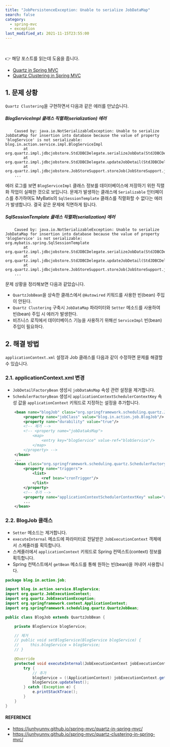 ```yaml
---
title: "JobPersistenceException: Unable to serialize JobDataMap"
search: false
category:
  - spring-mvc
  - exception
last_modified_at: 2021-11-15T23:55:00
---
```


<br>

👉 해당 포스트를 읽는데 도움을 줍니다.
- [Quartz in Spring MVC][quartz-in-spring-mvc-link]
- [Quartz Clustering in Spring MVC][quartz-clustering-link]

## 1. 문제 상황

`Quartz Clustering`을 구현하면서 다음과 같은 에러를 만났습니다. 

##### BlogServiceImpl 클래스 직렬화(serialization) 에러
```
	Caused by: java.io.NotSerializableException: Unable to serialize JobDataMap for insertion into database because the value of property 'blogService' is not serializable: blog.in.action.service.impl.BlogServiceImpl
		at org.quartz.impl.jdbcjobstore.StdJDBCDelegate.serializeJobData(StdJDBCDelegate.java:3083)
		at org.quartz.impl.jdbcjobstore.StdJDBCDelegate.updateJobDetail(StdJDBCDelegate.java:647)
		at org.quartz.impl.jdbcjobstore.JobStoreSupport.storeJob(JobStoreSupport.java:1115)
    ...
```

에러 로그를 보면 `BlogServiceImpl` 클래스 정보를 데이터베이스에 저장하기 위한 직렬화 작업이 실패한 것으로 보입니다. 
문제가 발생하는 클래스에 `Serializable` 인터페이스를 추가하여도 MyBatis의 `SqlSessionTemplate` 클래스를 직렬화할 수 없다는 에러가 발생합니다.
결국 같은 문제에 직면하게 됩니다. 

##### SqlSessionTemplate 클래스 직렬화(serialization) 에러
```
	Caused by: java.io.NotSerializableException: Unable to serialize JobDataMap for insertion into database because the value of property 'blogService' is not serializable: org.mybatis.spring.SqlSessionTemplate
		at org.quartz.impl.jdbcjobstore.StdJDBCDelegate.serializeJobData(StdJDBCDelegate.java:3083)
		at org.quartz.impl.jdbcjobstore.StdJDBCDelegate.updateJobDetail(StdJDBCDelegate.java:647)
		at org.quartz.impl.jdbcjobstore.JobStoreSupport.storeJob(JobStoreSupport.java:1115)
    ...
```

문제 상황을 정리해보면 다음과 같았습니다.
- `QuartzJobBean`을 상속한 클래스에서 `@Autowired` 키워드를 사용한 빈(bean) 주입이 안된다.
- `Quartz Clustering` 구축시 `JobDataMap` 파라미터와 `Setter` 메소드를 사용하여 빈(bean) 주입 시 에러가 발생한다.
- 비즈니스 로직에서 데이터베이스 기능을 사용하기 위해선 `ServiceImpl` 빈(bean) 주입이 필요하다.

## 2. 해결 방법
`applicationContext.xml` 설정과 Job 클래스를 다음과 같이 수정하면 문제를 해결할 수 있습니다.

### 2.1. applicationContext.xml 변경
- `JobDetailFactoryBean` 생성시 `jobDataAsMap` 속성 관련 설정을 제거합니다.
- `SchedulerFactoryBean` 생성시 `applicationContextSchedulerContextKey` 속성 값을 `applicationContext` 키워드로 지정하는 설정을 추가합니다.

```xml
    <bean name="blogJob" class="org.springframework.scheduling.quartz.JobDetailFactoryBean">
        <property name="jobClass" value="blog.in.action.job.BlogJob"/>
        <property name="durability" value="true"/>
        <!-- 제거 -->
        <!-- <property name="jobDataAsMap">
            <map>
                <entry key="blogService" value-ref="blobService"/>
            </map>
        </property> -->
    </bean>
    ...
    <bean class="org.springframework.scheduling.quartz.SchedulerFactoryBean">
        <property name="triggers">
            <list>
                <ref bean="cronTrigger"/>
            </list>
        </property>
        <!-- 추가 -->
        <property name="applicationContextSchedulerContextKey" value="applicationContext"/>
        ...
    </bean>
```

### 2.2. BlogJob 클래스
- `Setter` 메소드는 제거합니다.
- `executeInternal` 메소드에 파라미터로 전달받은 `JobExecutionContext` 객체에서 스케줄러를 획득합니다.
- 스케줄러에서 `applicationContext` 키워드로 Spring 컨텍스트(context) 정보를 획득합니다.
- Spring 컨텍스트에서 `getBean` 메소드를 통해 원하는 빈(bean)을 꺼내어 사용합니다.

```java
package blog.in.action.job;

import blog.in.action.service.BlogService;
import org.quartz.JobExecutionContext;
import org.quartz.JobExecutionException;
import org.springframework.context.ApplicationContext;
import org.springframework.scheduling.quartz.QuartzJobBean;

public class BlogJob extends QuartzJobBean {

    private BlogService blogService;

    // 제거
    // public void setBlogService(BlogService blogService) {
    //     this.blogService = blogService;
    // }

    @Override
    protected void executeInternal(JobExecutionContext jobExecutionContext) throws JobExecutionException {
        try {
            // 추가
            blogService = ((ApplicationContext) jobExecutionContext.getScheduler().getContext().get("applicationContext")).getBean(BlogService.class);
            blogService.updateTest();
        } catch (Exception e) {
            e.printStackTrace();
        }
    }
}
```

#### REFERENCE
- <https://junhyunny.github.io/spring-mvc/quartz-in-spring-mvc/>
- <https://junhyunny.github.io/spring-mvc/quartz-clustering-in-spring-mvc/>

[quartz-in-spring-mvc-link]: https://junhyunny.github.io/spring-mvc/quartz-in-spring-mvc/
[quartz-clustering-link]: https://junhyunny.github.io/spring-mvc/quartz-clustering-in-spring-mvc/